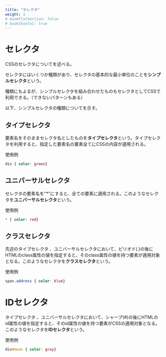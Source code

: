 ```yaml
---
title: "セレクタ"
weight: 1
# bookFlatSection: false
# bookShowToC: true
---
```


# セレクタ

CSSのセレクタについてを述べる。

セレクタにはいくつか種類があり、セレクタの基本的な最小単位のことを**シンプルセレクタ**という。

種類にもよるが、シンプルセレクタを組み合わせたものもセレクタとしてCSSで利用できる。（できないパターンもある）

以下、シンプルセレクタの種類についてを示す。


## タイプセレクタ

要素名をそのままセレクタ名としたものを**タイプセレクタ**という。タイプセレクタを利用すると、指定した要素名の要素全てにCSSの内容が適用される。

<!--
例えば以下のCSSをこのページに適用させてみる。

```css
div { color: green}
```

すると、以下のHTMLが

```
<p>p要素</p>
<div>div要素</div>
```

以下のように表示される。

<hr>
<p>p要素</p>
<div>div要素</div>
<hr>
-->

使用例

```css
div { color: green}
```

## ユニバーサルセレクタ

セレクタの要素名を"*"にすると、全ての要素に適用される。このようなセレクタを**ユニバーサルセレクタ**という。

使用例

```css
* { color: red}
```


## クラスセレクタ

先述のタイプセレクタ 、ユニバーサルセレクタにおいて、ピリオド(.)の後にHTMLのclass属性の値を指定すると、そのclass属性の値を持つ要素が適用対象となる。このようなセレクタを**クラスセレクタ**という。

使用例

```css
span.address { color: blue}
```

# IDセレクタ

タイプセレクタ 、ユニバーサルセレクタにおいて、シャープ(#)の後にHTMLのid属性の値を指定すると、そのid属性の値を持つ要素がCSSの適用対象となる。このようなセレクタを**IDセレクタ**という。

使用例

```css
div#mean { color: gray}
```



